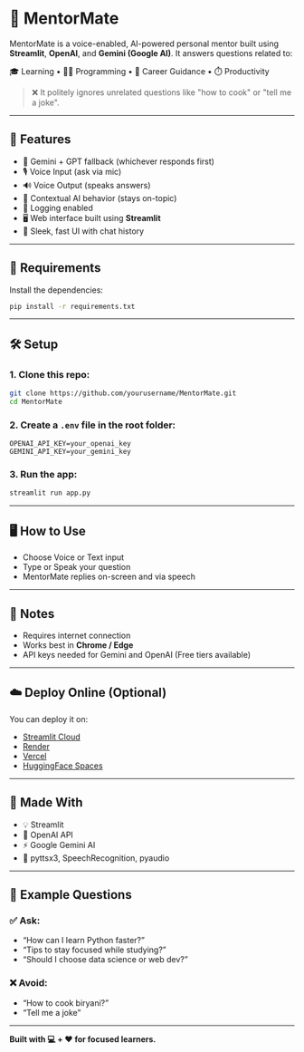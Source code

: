 # 🤖 MentorMate

MentorMate is a voice-enabled, AI-powered personal mentor built using **Streamlit**, **OpenAI**, and **Gemini (Google AI)**. It answers questions related to:

🎓 Learning • 👨‍💻 Programming • 💼 Career Guidance • ⏱️ Productivity

> ❌ It politely ignores unrelated questions like "how to cook" or "tell me a joke".

---

## 🔧 Features

- 🔄 Gemini + GPT fallback (whichever responds first)
- 🎙️ Voice Input (ask via mic)
- 🔊 Voice Output (speaks answers)
- 🧠 Contextual AI behavior (stays on-topic)
- 📜 Logging enabled
- 🖥️ Web interface built using **Streamlit**
- 🎨 Sleek, fast UI with chat history

---

## 🧰 Requirements

Install the dependencies:

```bash
pip install -r requirements.txt
```

---

## 🛠️ Setup

### 1. Clone this repo:

```bash
git clone https://github.com/yourusername/MentorMate.git
cd MentorMate
```

### 2. Create a `.env` file in the root folder:

```env
OPENAI_API_KEY=your_openai_key
GEMINI_API_KEY=your_gemini_key
```

### 3. Run the app:

```bash
streamlit run app.py
```

---

## 🖥️ How to Use

- Choose Voice or Text input  
- Type or Speak your question  
- MentorMate replies on-screen and via speech  

---

## 📌 Notes

- Requires internet connection  
- Works best in **Chrome / Edge**  
- API keys needed for Gemini and OpenAI (Free tiers available)  

---

## ☁️ Deploy Online (Optional)

You can deploy it on:

- [Streamlit Cloud](https://streamlit.io/cloud)
- [Render](https://render.com/)
- [Vercel](https://vercel.com/)
- [HuggingFace Spaces](https://huggingface.co/spaces)

---

## 🙌 Made With

- 💡 Streamlit  
- 🧠 OpenAI API  
- ⚡ Google Gemini AI  
- 🎤 pyttsx3, SpeechRecognition, pyaudio  

---

## 🧠 Example Questions

### ✅ Ask:

- “How can I learn Python faster?”  
- “Tips to stay focused while studying?”  
- “Should I choose data science or web dev?”

### ❌ Avoid:

- “How to cook biryani?”  
- “Tell me a joke”

---

**Built with 💻 + ❤️ for focused learners.**
